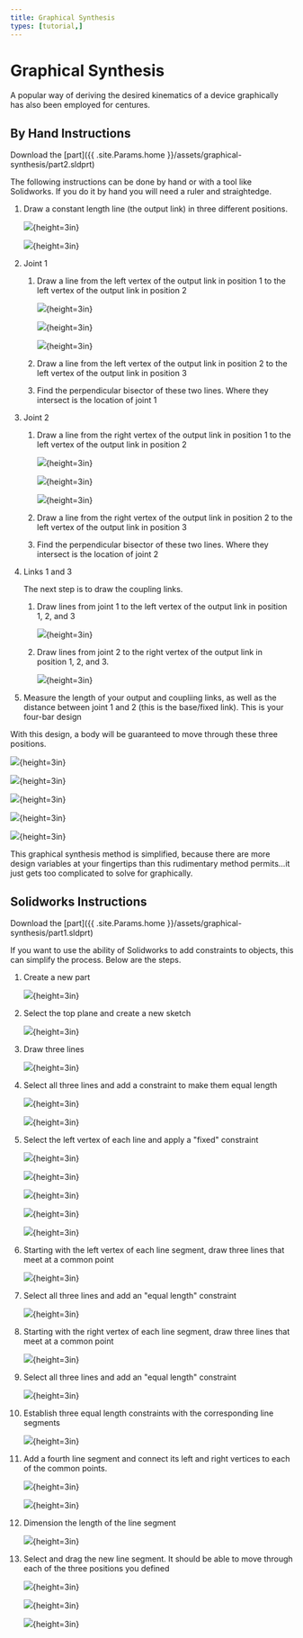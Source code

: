 ```yaml
---
title: Graphical Synthesis
types: [tutorial,] 
---
```


# Graphical Synthesis

A popular way of deriving the desired kinematics of a device graphically has also been employed for centures.


## By Hand Instructions

Download the [part]({{ .site.Params.home }}/assets/graphical-synthesis/part2.sldprt)

The following instructions can be done by hand or with a tool like Solidworks.  If you do it by hand you will need a ruler and straightedge.

1. Draw a constant length line (the output link) in three different positions.

    ![](../../figures/graphical-synthesis-hand/01.png){height=3in}
    
    ![](../../figures/graphical-synthesis-hand/02.png){height=3in}

1. Joint 1
    1. Draw a line from the left vertex of the output link in position 1 to the left vertex of the output link in position 2

        ![](../../figures/graphical-synthesis-hand/03.png){height=3in}
        
        ![](../../figures/graphical-synthesis-hand/04.png){height=3in}

        ![](../../figures/graphical-synthesis-hand/05.png){height=3in}

    
    1. Draw a line from the left vertex of the output link in position 2 to the left vertex of the output link in position 3
    1. Find the perpendicular bisector of these two lines.  Where they intersect is the location of joint 1
1. Joint 2 
    1. Draw a line from the right vertex of the output link in position 1 to the left vertex of the output link in position 2

        ![](../../figures/graphical-synthesis-hand/06.png){height=3in}

        ![](../../figures/graphical-synthesis-hand/07.png){height=3in}

        ![](../../figures/graphical-synthesis-hand/08.png){height=3in}
        
    1. Draw a line from the right vertex of the output link in position 2 to the left vertex of the output link in position 3
    1. Find the perpendicular bisector of these two lines.  Where they intersect is the location of joint 2
1. Links 1 and 3

    The next step is to draw the coupling links.

    1. Draw lines from joint 1 to the left vertex of the output link in position 1, 2, and 3

        ![](../../figures/graphical-synthesis-hand/09.png){height=3in}

    1. Draw lines from joint 2 to the right vertex of the output link in position 1, 2, and 3.
    
        ![](../../figures/graphical-synthesis-hand/10.png){height=3in}

1. Measure the length of your output and coupliing links, as well as the distance between joint 1 and 2 (this is the base/fixed link).  This is your four-bar design

With this design, a body will be guaranteed to move through these three positions.

![](../../figures/graphical-synthesis-hand/11.png){height=3in}

![](../../figures/graphical-synthesis-hand/12.png){height=3in}

![](../../figures/graphical-synthesis-hand/13.png){height=3in}

![](../../figures/graphical-synthesis-hand/14.png){height=3in}

![](../../figures/graphical-synthesis-hand/15.png){height=3in}


This graphical synthesis method is simplified, because there are more design variables at your fingertips than this rudimentary method permits...it just gets too complicated to solve for graphically.

<!--
Extensions to the four-bar linkage

Five bar linkages, surprisingly, have one more bar
-->

## Solidworks Instructions

Download the [part]({{ .site.Params.home }}/assets/graphical-synthesis/part1.sldprt)

If you want to use the ability of Solidworks to add constraints to objects, this can simplify the process.  Below are the steps.

1. Create a new part

    ![](../../figures/graphical-synthesis/00.png){height=3in}

1. Select the top plane and create a new sketch
 
    ![](../../figures/graphical-synthesis/01.png){height=3in}

1. Draw three lines

    ![](../../figures/graphical-synthesis/02.png){height=3in}

1. Select all three lines and add a constraint to make them equal length

    ![](../../figures/graphical-synthesis/03.png){height=3in}

    ![](../../figures/graphical-synthesis/04.png){height=3in}
    
1. Select the left vertex of each line and apply a "fixed" constraint

    ![](../../figures/graphical-synthesis/05.png){height=3in}

    ![](../../figures/graphical-synthesis/06.png){height=3in}

    ![](../../figures/graphical-synthesis/07.png){height=3in}

    ![](../../figures/graphical-synthesis/08.png){height=3in}

    ![](../../figures/graphical-synthesis/09.png){height=3in}

1. Starting with the left vertex of each line segment, draw three lines that meet at a common point

    ![](../../figures/graphical-synthesis/10.png){height=3in}

1. Select all three lines and add an "equal length" constraint

    ![](../../figures/graphical-synthesis/11.png){height=3in}

1. Starting with the right vertex of each line segment, draw three lines that meet at a common point

    ![](../../figures/graphical-synthesis/12.png){height=3in}


1. Select all three lines and add an "equal length" constraint

    ![](../../figures/graphical-synthesis/13.png){height=3in}

1. Establish three equal length constraints with the corresponding line segments

    ![](../../figures/graphical-synthesis/14.png){height=3in}


1. Add a fourth line segment and connect its left and right vertices to each of the common points.

    ![](../../figures/graphical-synthesis/15.png){height=3in}
    
    ![](../../figures/graphical-synthesis/16.png){height=3in}

1. Dimension the length of the line segment

    ![](../../figures/graphical-synthesis/17.png){height=3in}


1.  Select and drag the new line segment.  It should be able to move through each of the three positions you defined

    ![](../../figures/graphical-synthesis/18.png){height=3in}

    ![](../../figures/graphical-synthesis/19.png){height=3in}

    ![](../../figures/graphical-synthesis/20.png){height=3in}
